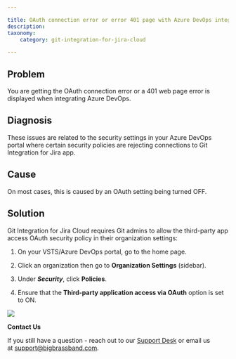 ```yaml
---

title: OAuth connection error or error 401 page with Azure DevOps integration
description:
taxonomy:
    category: git-integration-for-jira-cloud

---
```

## Problem

You are getting the OAuth connection error or a 401 web page error is displayed when integrating Azure DevOps.

## Diagnosis

These issues are related to the security settings in your Azure DevOps portal where certain security policies are rejecting connections to Git Integration for Jira app.

## Cause

On most cases, this is caused by an OAuth setting being turned OFF.

## Solution

Git Integration for Jira Cloud requires Git admins to allow the third-party app access OAuth security policy in their organization settings:

1.  On your VSTS/Azure DevOps portal, go to the home page.

2.  Click an organization then go to **Organization Settings** (sidebar).

3.  Under _**Security**_, click **Policies**.

4.  Ensure that the **Third-party application access via OAuth** option is set to ON.


![](https://bigbrassband.atlassian.net/wiki/download/attachments/420282493/vsts-azure-devops-org-cfg-policy-oauth.png?version=1&modificationDate=1586320251412&cacheVersion=1&api=v2)

**Contact Us**

If you still have a question - reach out to our [Support Desk](https://bigbrassband.atlassian.net/servicedesk/customer/portals) or email us at [support@bigbrassband.com](mailto:support@bigbrassband.com).

